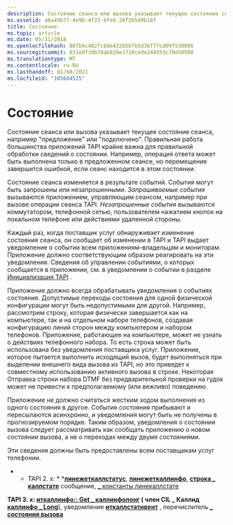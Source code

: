 ```yaml
---
description: Состояние сеанса или вызова указывает текущее состояние сеанса, например &\# 0034; предложение&\# 0034; или &\# 0034; connected. &\# 0034; Правильная работа большинства приложений TAPI крайне важна для правильной обработки сведений о состоянии.
ms.assetid: a6a49b77-4e9b-4f23-bfe6-26f26549b18f
title: Состояние
ms.topic: article
ms.date: 05/31/2018
ms.openlocfilehash: 88fb9c482fcb9e432b5bfb5d36f77cd09f538086
ms.sourcegitcommit: 831e8f3db78ab820e1710cede244553c70e50500
ms.translationtype: MT
ms.contentlocale: ru-RU
ms.lasthandoff: 01/08/2021
ms.locfileid: "105684525"
---
```

# <a name="state"></a>Состояние

Состояние сеанса или вызова указывает текущее состояние сеанса, например "предложение" или "подключено". Правильная работа большинства приложений TAPI крайне важна для правильной обработки сведений о состоянии. Например, операция ответа может быть выполнена только в предложенном сеансе, но перемещение завершится ошибкой, если сеанс находится в этом состоянии.

Состояние сеанса изменяется в результате событий. События могут быть запрошены или незапрошенными. *Запрашиваемые события* вызываются приложением, управляющим сеансом, например при вызове операции сеанса TAPI. *Незапрошенные события* вызываются коммутатором, телефонной сетью, пользователем нажатием кнопок на локальном телефоне или действиями удаленной стороны.

Каждый раз, когда поставщик услуг обнаруживает изменение состояния сеанса, он сообщает об изменении в TAPI и TAPI выдает уведомление о событии всем приложениям-владельцам и мониторам. Приложение должно соответствующим образом реагировать на эти уведомления. Сведения об управлении событиями, о которых сообщается в приложении, см. в уведомлении о событии в разделе [Инициализация TAPI](tapi-initialization.md) .

Приложение должно всегда обрабатывать уведомления о событиях состояния. Допустимые переходы состояния для одной физической конфигурации могут быть недопустимыми для другой. Например, рассмотрим строку, которая физически завершается как на компьютере, так и на отдельном наборе телефонов, создавая конфигурацию линий сторон между компьютером и набором телефонов. Приложение, работающее на компьютере, может не узнать о действиях телефонного набора. То есть строка может быть использована без уведомления поставщика услуг. Приложение, которое пытается выполнить исходящий вызов, будет выполняться при выделении внешнего вида вызова из TAPI, но это приведет к совместному использованию активного вызова в строке. Некоторая Отправка строки набора DTMF без предварительной проверки на гудок может не привести к предполагаемому (или вежливо) поведению.

Приложение не должно считаться жестким ходом выполнения из одного состояния в другое. События состояния прибывают и пересылаются асинхронно, и уведомления могут быть не получены в прогнозируемом порядке. Таким образом, уведомления о состоянии вызова следует рассматривать как сообщать приложению о новом состоянии вызова, а не о переходах между двумя состояниями.

Эти сведения должны быть предоставлены всем поставщикам услуг телефонии.

* * TAPI 2. x: * *[**линежеткаллстатус**](/windows/win32/api/tapi/nf-tapi-linegetcallstatus), [**линежеткаллинфо**](/windows/win32/api/tapi/nf-tapi-linegetcallinfo), [**строка \_ каллстате**](./line-callstate.md) сообщение, [ \_ константы линекаллстате](./linecallstate--constants.md)

**TAPI 3. x: **[**иткаллинфо:: Get \_ каллинфолонг**](/windows/desktop/api/tapi3if/nf-tapi3if-itcallinfo-get_callinfolong) (** член CIL \_ Каллид** [**каллинфо \_ Long**](/windows/desktop/api/Tapi3if/ne-tapi3if-callinfo_long)), уведомление [**иткаллстативент**](/windows/desktop/api/tapi3if/nn-tapi3if-itcallstateevent) , перечислитель [**\_ состояния вызова**](/windows/desktop/api/Tapi3if/ne-tapi3if-call_state)

 

 
